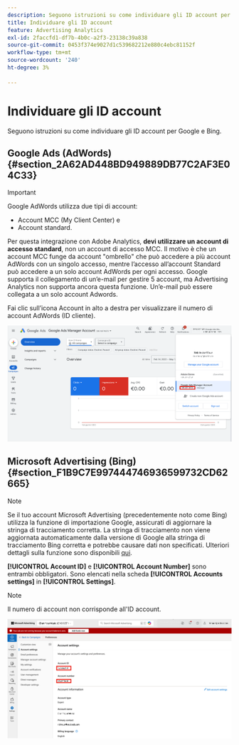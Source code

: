 ```yaml
---
description: Seguono istruzioni su come individuare gli ID account per Google e Bing.
title: Individuare gli ID account
feature: Advertising Analytics
exl-id: 2faccfd1-df7b-4b0c-a2f3-23138c39a838
source-git-commit: 0453f374e9027d1c539682212e880c4ebc81152f
workflow-type: tm+mt
source-wordcount: '240'
ht-degree: 3%

---
```


# Individuare gli ID account

Seguono istruzioni su come individuare gli ID account per Google e Bing.

## Google Ads (AdWords) {#section_2A62AD448BD949889DB77C2AF3E04C33}

>[!IMPORTANT]
>
>Google AdWords utilizza due tipi di account:
>
>- Account MCC (My Client Center) e
>- Account standard.
>
>Per questa integrazione con Adobe Analytics, **devi utilizzare un account di accesso standard**, non un account di accesso MCC. Il motivo è che un account MCC funge da account &quot;ombrello&quot; che può accedere a più account AdWords con un singolo accesso, mentre l’accesso all’account Standard può accedere a un solo account AdWords per ogni accesso. Google supporta il collegamento di un’e-mail per gestire 5 account, ma Advertising Analytics non supporta ancora questa funzione. Un’e-mail può essere collegata a un solo account Adwords.

Fai clic sull’icona Account in alto a destra per visualizzare il numero di account AdWords (ID cliente).

![Account Google Ads Manager](assets/google-account.png)

## Microsoft Advertising (Bing) {#section_F1B9C7E997444746936599732CD62665}

>[!NOTE]
>
>Se il tuo account Microsoft Advertising (precedentemente noto come Bing) utilizza la funzione di importazione Google, assicurati di aggiornare la stringa di tracciamento corretta. La stringa di tracciamento non viene aggiornata automaticamente dalla versione di Google alla stringa di tracciamento Bing corretta e potrebbe causare dati non specificati. Ulteriori dettagli sulla funzione sono disponibili [qui](https://help.ads.microsoft.com/apex/index/3/en/50851/).

**[!UICONTROL Account ID]** e **[!UICONTROL Account Number]** sono entrambi obbligatori. Sono elencati nella scheda **[!UICONTROL Accounts settings]** in **[!UICONTROL Settings]**.

>[!NOTE]
>
>Il numero di account non corrisponde all&#39;ID account.

![Microsoft Advertising](assets/bing-id.png)
